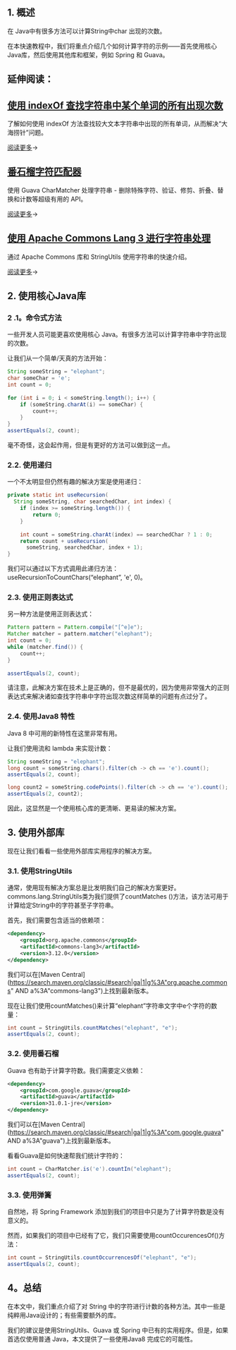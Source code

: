 ## 1. 概述

在 Java中有很多方法可以计算String中char 出现的次数。

在本快速教程中，我们将重点介绍几个如何计算字符的示例——首先使用核心Java库，然后使用其他库和框架，例如 Spring 和 Guava。

## 延伸阅读：

## [使用 indexOf 查找字符串中某个单词的所有出现次数](https://www.baeldung.com/java-indexof-find-string-occurrences)

了解如何使用 indexOf 方法查找较大文本字符串中出现的所有单词，从而解决“大海捞针”问题。

[阅读更多](https://www.baeldung.com/java-indexof-find-string-occurrences)→

## [番石榴字符匹配器](https://www.baeldung.com/guava-string-charmatcher)

使用 Guava CharMatcher 处理字符串 - 删除特殊字符、验证、修剪、折叠、替换和计数等超级有用的 API。

[阅读更多](https://www.baeldung.com/guava-string-charmatcher)→

## [使用 Apache Commons Lang 3 进行字符串处理](https://www.baeldung.com/string-processing-commons-lang)

通过 Apache Commons 库和 StringUtils 使用字符串的快速介绍。

[阅读更多](https://www.baeldung.com/string-processing-commons-lang)→

## 2. 使用核心Java库

### 2 .1。命令式方法

一些开发人员可能更喜欢使用核心 Java。有很多方法可以计算字符串中字符出现的次数。

让我们从一个简单/天真的方法开始：

```java
String someString = "elephant";
char someChar = 'e';
int count = 0;
 
for (int i = 0; i < someString.length(); i++) {
    if (someString.charAt(i) == someChar) {
        count++;
    }
}
assertEquals(2, count);
```

毫不奇怪，这会起作用，但是有更好的方法可以做到这一点。

### 2.2. 使用递归

一个不太明显但仍然有趣的解决方案是使用递归：

```java
private static int useRecursion(
  String someString, char searchedChar, int index) {
    if (index >= someString.length()) {
        return 0;
    }
    
    int count = someString.charAt(index) == searchedChar ? 1 : 0;
    return count + useRecursion(
      someString, searchedChar, index + 1);
}
```

我们可以通过以下方式调用此递归方法：useRecursionToCountChars(“elephant”, 'e', 0)。

### 2.3. 使用正则表达式

另一种方法是使用正则表达式：

```java
Pattern pattern = Pattern.compile("[^e]e");
Matcher matcher = pattern.matcher("elephant");
int count = 0;
while (matcher.find()) {
    count++;
}
 
assertEquals(2, count);
```

请注意，此解决方案在技术上是正确的，但不是最优的，因为使用非常强大的正则表达式来解决诸如查找字符串中字符出现次数这样简单的问题有点过分了。

### 2.4. 使用Java8 特性

Java 8 中可用的新特性在这里非常有用。

让我们使用流和 lambda 来实现计数：

```java
String someString = "elephant";
long count = someString.chars().filter(ch -> ch == 'e').count();
assertEquals(2, count);

long count2 = someString.codePoints().filter(ch -> ch == 'e').count();
assertEquals(2, count2);
```

因此，这显然是一个使用核心库的更清晰、更易读的解决方案。

## 3. 使用外部库

现在让我们看看一些使用外部库实用程序的解决方案。

### 3.1. 使用StringUtils

通常，使用现有解决方案总是比发明我们自己的解决方案更好。commons.lang.StringUtils类为我们提供了countMatches ()方法，该方法可用于计算给定String中的字符甚至子字符串。

首先，我们需要包含适当的依赖项：

```xml
<dependency>
    <groupId>org.apache.commons</groupId>
    <artifactId>commons-lang3</artifactId>
    <version>3.12.0</version>
</dependency>
```

我们可以在[Maven Central](https://search.maven.org/classic/#search|ga|1|g%3A"org.apache.commons" AND a%3A"commons-lang3")上找到最新版本。

现在让我们使用countMatches()来计算“elephant”字符串文字中e个字符的数量：

```java
int count = StringUtils.countMatches("elephant", "e");
assertEquals(2, count);
```

### 3.2. 使用番石榴

Guava 也有助于计算字符数。我们需要定义依赖：

```xml
<dependency>
    <groupId>com.google.guava</groupId>
    <artifactId>guava</artifactId>
    <version>31.0.1-jre</version>
</dependency>
```

我们可以在[Maven Central](https://search.maven.org/classic/#search|ga|1|g%3A"com.google.guava" AND a%3A"guava")上找到最新版本。

看看Guava是如何快速帮我们统计字符的：

```java
int count = CharMatcher.is('e').countIn("elephant");
assertEquals(2, count);
```

### 3.3. 使用弹簧

自然地，将 Spring Framework 添加到我们的项目中只是为了计算字符数是没有意义的。

然而，如果我们的项目中已经有了它，我们只需要使用countOccurencesOf()方法：

```java
int count = StringUtils.countOccurrencesOf("elephant", "e");
assertEquals(2, count);
```

## 4。总结

在本文中，我们重点介绍了对 String 中的字符进行计数的各种方法。其中一些是纯粹用Java设计的；有些需要额外的库。

我们的建议是使用StringUtils、Guava 或 Spring 中已有的实用程序。但是，如果首选仅使用普通 Java，本文提供了一些使用Java8 完成它的可能性。